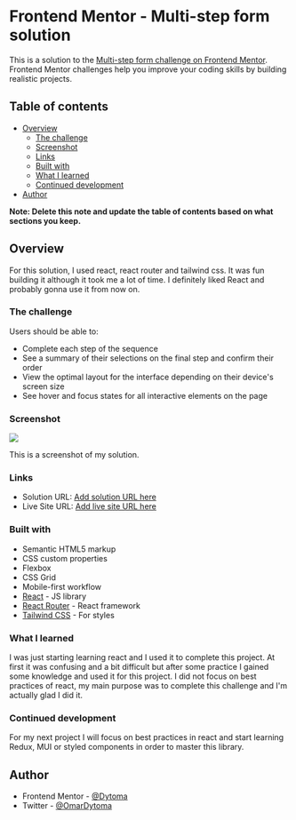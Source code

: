 # Frontend Mentor - Multi-step form solution

This is a solution to the [Multi-step form challenge on Frontend Mentor](https://www.frontendmentor.io/challenges/multistep-form-YVAnSdqQBJ). Frontend Mentor challenges help you improve your coding skills by building realistic projects. 

## Table of contents

- [Overview](#overview)
  - [The challenge](#the-challenge)
  - [Screenshot](#screenshot)
  - [Links](#links)
  - [Built with](#built-with)
  - [What I learned](#what-i-learned)
  - [Continued development](#continued-development)
- [Author](#author)

**Note: Delete this note and update the table of contents based on what sections you keep.**

## Overview

  For this solution, I used react, react router and tailwind css. It was fun building it although it took me a lot of time. I definitely liked React and probably gonna use it from now on.

### The challenge

Users should be able to:

- Complete each step of the sequence
- See a summary of their selections on the final step and confirm their order
- View the optimal layout for the interface depending on their device's screen size
- See hover and focus states for all interactive elements on the page

### Screenshot

![](./screenshot.jpg)

This is a screenshot of my solution. 

### Links

- Solution URL: [Add solution URL here](https://github.com/Dytoma/multi-step-form)
- Live Site URL: [Add live site URL here](https://admirable-conkies-b34b97.netlify.app/)


### Built with

- Semantic HTML5 markup
- CSS custom properties
- Flexbox
- CSS Grid
- Mobile-first workflow
- [React](https://reactjs.org/) - JS library
- [React Router](https://reactrouter.com/en/main) - React framework
- [Tailwind CSS](https://tailwindcss.com/) - For styles


### What I learned

I was just starting learning react and I used it to complete this project. At first it was confusing and a bit difficult but after some practice I gained some knowledge and used it for this project. I did not focus on best practices of react, my main purpose was to complete this challenge and I'm actually glad I did it.


### Continued development

For my next project I will focus on best practices in react and start learning Redux, MUI or styled components in order to master this library.



## Author

- Frontend Mentor - [@Dytoma](https://www.frontendmentor.io/profile/Dytoma)
- Twitter - [@OmarDytoma](https://www.twitter.com/OmarDytoma)
